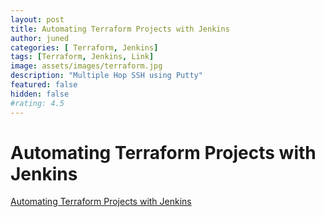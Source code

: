 ```yaml
---
layout: post
title: Automating Terraform Projects with Jenkins
author: juned
categories: [ Terraform, Jenkins]
tags: [Terraform, Jenkins, Link]
image: assets/images/terraform.jpg
description: "Multiple Hop SSH using Putty"
featured: false
hidden: false
#rating: 4.5
---
```

# Automating Terraform Projects with Jenkins

[Automating Terraform Projects with Jenkins](https://objectpartners.com/2016/06/01/automating-terraform-projects-with-jenkins/")
